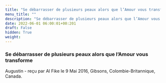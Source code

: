 ```yaml
---
title: "Se débarrasser de plusieurs peaux alors que l’Amour vous transforme"
menu_title: ""
description: "Se débarrasser de plusieurs peaux alors que l’Amour vous transforme"
date: 2022-06-01 06:00:01+00:201
draft: False
hidden: True
weight:
---
```

### Se débarrasser de plusieurs peaux alors que l’Amour vous transforme

Augustin - reçu par Al Fike le 9 Mai 2016, Gibsons, Colombie-Britannique, Canada.



